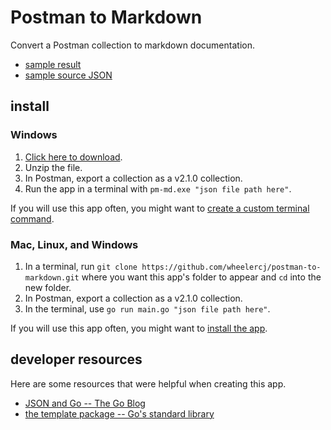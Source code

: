 # Postman to Markdown

Convert a Postman collection to markdown documentation.

* [sample result](samples/calendar%20API%20v1.md)
* [sample source JSON](samples/calendar%20API.postman_collection.json)

## install

### Windows

1. [Click here to download](https://github.com/wheelercj/postman-to-markdown/releases/download/v0.0.1/pm-md.zip).
2. Unzip the file.
3. In Postman, export a collection as a v2.1.0 collection.
4. Run the app in a terminal with `pm-md.exe "json file path here"`.

If you will use this app often, you might want to [create a custom terminal command](https://wheelercj.github.io/notes/pages/20220320181252.html).

### Mac, Linux, and Windows

1. In a terminal, run `git clone https://github.com/wheelercj/postman-to-markdown.git` where you want this app's folder to appear and `cd` into the new folder.
2. In Postman, export a collection as a v2.1.0 collection.
3. In the terminal, use `go run main.go "json file path here"`.

If you will use this app often, you might want to [install the app](https://go.dev/doc/tutorial/compile-install).

## developer resources

Here are some resources that were helpful when creating this app.

* [JSON and Go -- The Go Blog](https://go.dev/blog/json)
* [the template package -- Go's standard library](https://pkg.go.dev/text/template)
